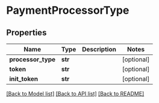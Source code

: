 # PaymentProcessorType

## Properties
Name | Type | Description | Notes
------------ | ------------- | ------------- | -------------
**processor_type** | **str** |  | [optional] 
**token** | **str** |  | [optional] 
**init_token** | **str** |  | [optional] 

[[Back to Model list]](../README.md#documentation-for-models) [[Back to API list]](../README.md#documentation-for-api-endpoints) [[Back to README]](../README.md)


